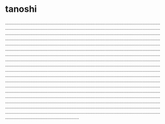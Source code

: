 # tanoshi
...................................................................................................................................................................................................................................................................................................................................................................................................................................................................................................................................................................................................................................................................................................................................................................................................................................................................................................................................................................................................................................................................................................................................................................................................................................................................................................................................................................................................................................................................................................................................................................................................................................................................................................................................................................................................................................................................................................................................................................................................................................................................................................................................................................................................................................................................................................................................................................................